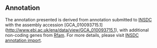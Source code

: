 
Annotation
----------

The annotation presented is derived from annotation submitted to
[INSDC](http://www.insdc.org) with the assembly accession [GCA\_010093715.1]
(http://www.ebi.ac.uk/ena/data/view/GCA_010093715.1),
with additional non-coding genes from
[Rfam](http://rfam.xfam.org/). For more details, please visit [INSDC
annotation import](http://ensemblgenomes.org/info/data/insdc_annotation).
